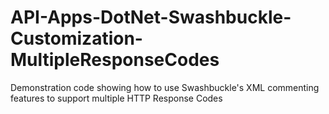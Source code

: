 # API-Apps-DotNet-Swashbuckle-Customization-MultipleResponseCodes
Demonstration code showing how to use Swashbuckle's XML commenting features to support multiple HTTP Response Codes
